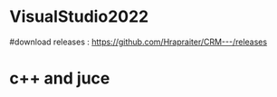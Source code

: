 # VisualStudio2022
#download releases : https://github.com/Hrapraiter/CRM---/releases
# c++ and juce
